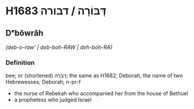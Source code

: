 # H1683 דְּבּוֹרָה / דבורה

## Dᵉbôwrâh

_(deb-o-raw' | deb-boh-RAW | deh-boh-RA)_

### Definition

bee; or (shortened) דְּבֹרָה; the same as H1682; Deborah, the name of two Hebrewesses; Deborah; n-pr-f

- the nurse of Rebekah who accompanied her from the house of Bethuel
- a prophetess who judged Israel
